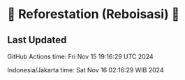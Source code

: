 
# 🌳 Reforestation (Reboisasi) 🌲

## Last Updated

GitHub Actions time: Fri Nov 15 19:16:29 UTC 2024

Indonesia/Jakarta time: Sat Nov 16 02:16:29 WIB 2024
